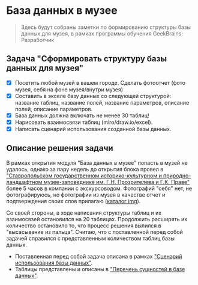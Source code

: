 # База данных в музее
> Здесь будут собраны заметки по формированию структуры базы данных для музея, в рамках программы обучения GeekBrains: Разработчик

## Задача "Сформировать структуру базы данных для музея"

- [x] Посетить любой музей в вашем городе. Сделать фотоотчет (фото музея, себя на фоне музея/внутри музея)  
- [x] Составить в экселе базу данных со следующей структурой: название таблиц, название полей, название параметров, описание полей, описание параметров.
- [x] База данных должна включать не менее 30 таблиц!  
- [x]  Нарисовать взаимосвязи таблиц (miro/draw.io/excel).  
- [x]  Написать сценарий использования созданной базы данных.

## Описание решения задачи

В рамках открытия модуля "База данных в музее" попасть в музей не удалось, однако за пару недель до открытия блока провел в ["Ставропольском государственном историко-культурном и природно-ландшафтном музее-заповеднике им. Г.Н. Прозрителева и Г.К. Праве"](https://go.2gis.com/4bxx6) более 5 часов в компании с экскурсоводом. Фотографий "себя" нет, не фотографируюсь, но фотографии из музея в качестве отчет и подтверждения своих слов прилагаю ([каталог img](https://github.com/AllIWantIsNotAvailable/GeekBrains_MuseumDatabase/tree/main/img)).

Со своей стороны, в ходе написания структуры таблиц и их взаимосвзей остановился на 20 таблицах. Продолжить расширять их количество остановило то, что процесс решения вылился в "высасывание из пальца". Считаю, что с поставленной перед собой задачей справился с представленным количеством таблиц базы данных.

- Поставленная перед собой задача описана в рамках ["Сценарий использования базы данных"](https://github.com/AllIWantIsNotAvailable/GeekBrains_MuseumDatabase/blob/main/DatabaseScenario.md).
- Таблицы представлены и описаны в ["Перечень сущностей в базе данных"](https://github.com/AllIWantIsNotAvailable/GeekBrains_MuseumDatabase/blob/main/DatabaseEntities.md).
